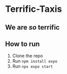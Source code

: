 # Terrific-Taxis

## We are *so* terrific 

## How to run
1. Clone the repo
2. Run `npm install expo`
3. Run `npx expo start`
